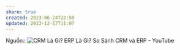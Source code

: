```yaml
---
share: true
created: 2023-06-24T22:50
updated: 2023-12-17T11:07
---
```

Nguồn:: ![CRM Là Gì? ERP Là Gì? So Sánh CRM và ERP - YouTube](https://youtu.be/vyOkb6M1bdA)
